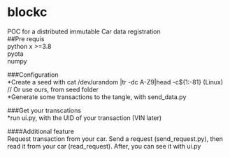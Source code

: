 # blockc

POC for a distributed immutable Car data registration  
##Pre requis  
python x >=3.8  
pyota  
numpy

###Configuration  
*Create a seed with cat /dev/urandom |tr -dc A-Z9|head -c${1:-81} (Linux)  // Or use ours, from seed folder  
*Generate some transactions to the tangle, with send_data.py  

###Get your transcations  
*run ui.py, with the UID of your transaction (VIN later)

####Additional feature  
Request transaction from your car. Send a request (send_request.py), then read it from your car (read_request). After, you can see it with ui.py

